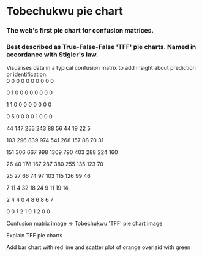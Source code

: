 # Tobechukwu pie chart
### The web's first pie chart for confusion matrices.
### Best described as True-False-False 'TFF' pie charts.  Named in accordance with Stigler's law.

Visualises data in a typical confusion matrix to add insight about prediction or identification.  
0	  0	  0	  0	  0	    0	  0	  0	  0	  0

0	  1	  0	  0	  0	    0	  0	  0	  0	  0

1	  1	  0	  0	  0	    0	  0	  0	  0	  0

0	  5	  0	  0	  0	    0	  1	  0	  0	  0

44	147	255	243	88	  56	44	19	22	5

103	296	839	974	541	  268	157	88	70	31

151	306	667	998	1309	790	403	288	224	160

26	40	178	167	287	  380	255	135	123	70

25	27	66	74	97	  103	115	126	99	46

7	  11	4	  32	18	  24	9	  11	19	14

2	  4	  4	  0	  4	    8	  6	  8	  6	  7

0	  0	  1	  2	  1	    0	  1	  2	  0	  0






Confusion matrix image -> Tobechukwu 'TFF' pie chart image

Explain TFF pie charts

Add bar chart with red line and scatter plot of orange overlaid with green
